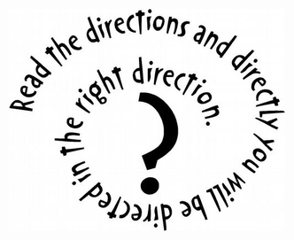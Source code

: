 ![alt text](https://github.com/RU09342/lab-2-blinking-leds-TruFord/blob/master/New%20folder/Squirtle/white%20rabbit/New%20folder/New%20folder/New%20folder/6514edf9614bcc448508b00e0d187f20--wonderland-party-alice-in-wonderland.jpg)
